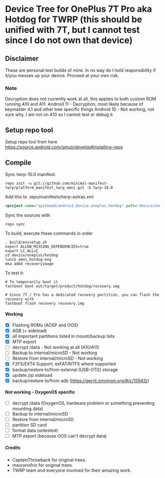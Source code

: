 # Device Tree for OnePlus 7T Pro aka Hotdog for TWRP (this should be unified with 7T, but I cannot test since I do not own that device)
## Disclaimer
These are personal test builds of mine. In no way do I hold responsibility if it/you messes up your device.
Proceed at your own risk.

### Note
Decryption does not currently work at all, this applies to both custom ROM running A10 and A11.
Android 11 - Decryption, most likely because of keymaster 4.1 and other tree specific things
Android 10 - Not working, not sure why. I am not on A10 so I cannot test or debug it.

## Setup repo tool
Setup repo tool from here https://source.android.com/setup/develop#installing-repo

## Compile

Sync twrp-10.0 manifest:

```
repo init -u git://github.com/minimal-manifest-twrp/platform_manifest_twrp_omni.git -b twrp-10.0
```

Add this to .repo/manifests/twrp-extras.xml

```xml
<project name="systemad/android_device_oneplus_hotdog" path="device/oneplus/hotdog" remote="github" revision="android-11" />
```

Sync the sources with

```
repo sync
```

To build, execute these commands in order

```
. build/envsetup.sh
export ALLOW_MISSING_DEPENDENCIES=true
export LC_ALL=C
cd device/oneplus/hotdog
lunch omni_hotdog-eng
mka adbd recoveryimage 
```

To test it:

```
# To temporarily boot it
fastboot boot out/target/product/hotdog/recovery.img 

# Since 7T / Pro has a dedicated recovery partition, you can flash the recovery with
fastboot flash recovery recovery.img
```

#### Working
- [X] Flashing ROMs (AOSP and OOS)
- [X] ADB (+ sideload)
- [X] all important partitions listed in mount/backup lists
- [X] MTP export
- [ ] decrypt /data - Not working at all (A10/A11)
- [ ] Backup to internal/microSD - Not working
- [ ] Restore from internal/microSD - Not working
- [X] F2FS/EXT4 Support, exFAT/NTFS where supported
- [X] backup/restore to/from external (USB-OTG) storage
- [X] update.zip sideload
- [X] backup/restore to/from adb (https://gerrit.omnirom.org/#/c/15943/)

#### Not working - OxygenOS specific
- [ ] decrypt /data (OxygenOS, hardware problem or something preventing mounting data)
- [ ] Backup to internal/microSD
- [ ] Restore from internal/microSD
- [ ] partition SD card
- [ ] format data (untested)
- [ ] MTP export (because OOS can't decrypt data)

##### Credits
- CaptainThrowback for original trees.
- mauronofrio for original trees.
- TWRP team and everyone involved for their amazing work.
